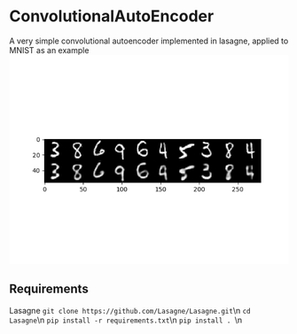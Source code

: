 # ConvolutionalAutoEncoder
A very simple convolutional autoencoder implemented in lasagne, applied to MNIST as an example
![alt text](rec.png)

## Requirements
Lasagne
```git clone https://github.com/Lasagne/Lasagne.git```\n
```cd Lasagne```\n
```pip install -r requirements.txt```\n
```pip install . ```\n
